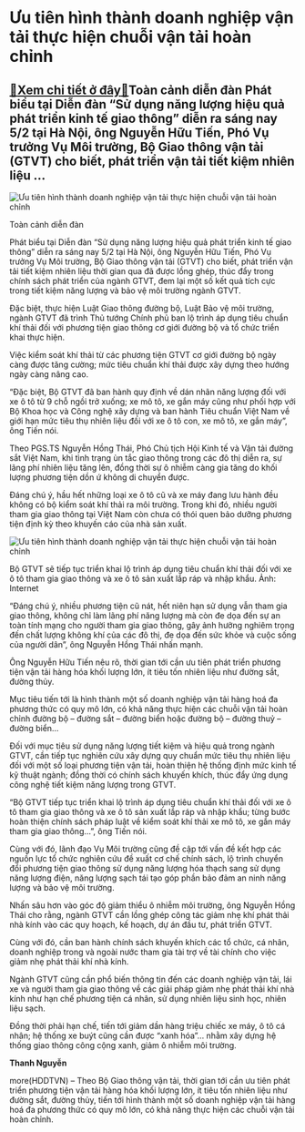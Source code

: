 Ưu tiên hình thành doanh nghiệp vận tải thực hiện chuỗi vận tải hoàn chỉnh
==========================================================================

[:gift:Xem chi tiết ở đây:gift:](https://hddtvn.com/uu-tien-hinh-thanh-doanh-nghiep-van-tai-thuc-hien-chuoi-van-tai-hoan-chinh/)Toàn cảnh diễn đàn Phát biểu tại Diễn đàn “Sử dụng năng lượng hiệu quả phát triển kinh tế giao thông” diễn ra sáng nay 5/2 tại Hà Nội, ông Nguyễn Hữu Tiến, Phó Vụ trưởng Vụ Môi trường, Bộ Giao thông vận tải (GTVT) cho biết, phát triển vận tải tiết kiệm nhiên liệu …
-------------------------------------------------------------------------------------------------------------------------------------------------------------------------------------------------------------------------------------------------------------------------





![Ưu tiên hình thành doanh nghiệp vận tải thực hiện chuỗi vận tải hoàn chỉnh](https://hddtvn.com/wp-content/uploads/2021/02/87831755.jpg "Ưu tiên hình thành doanh nghiệp vận tải thực hiện chuỗi vận tải hoàn chỉnh")


Toàn cảnh diễn đàn



Phát biểu tại Diễn đàn “Sử dụng năng lượng hiệu quả phát triển kinh tế giao thông” diễn ra sáng nay 5/2 tại Hà Nội, ông Nguyễn Hữu Tiến, Phó Vụ trưởng Vụ Môi trường, Bộ Giao thông vận tải (GTVT) cho biết, phát triển vận tải tiết kiệm nhiên liệu thời gian qua đã được lồng ghép, thúc đẩy trong chính sách phát triển của ngành GTVT, đem lại một số kết quả tích cực trong tiết kiệm năng lượng và bảo vệ môi trường ngành GTVT.


Đặc biệt, thực hiện Luật Giao thông đường bộ, Luật Bảo vệ môi trường, ngành GTVT đã trình Thủ tướng Chính phủ ban lộ trình áp dụng tiêu chuẩn khí thải đối với phương tiện giao thông cơ giới đường bộ và tổ chức triển khai thực hiện.


Việc kiểm soát khí thải từ các phương tiện GTVT cơ giới đường bộ ngày càng được tăng cường; mức tiêu chuẩn khí thải được xây dựng theo hướng ngày càng nâng cao.


“Đặc biệt, Bộ GTVT đã ban hành quy định về dán nhãn năng lượng đối với xe ô tô từ 9 chỗ ngồi trở xuống; xe mô tô, xe gắn máy cũng như phối hợp với Bộ Khoa học và Công nghệ xây dựng và ban hành Tiêu chuẩn Việt Nam về giới hạn mức tiêu thụ nhiên liệu đối với xe ô tô con, xe mô tô, xe gắn máy”, ông Tiến nói.


Theo PGS.TS Nguyễn Hồng Thái, Phó Chủ tịch Hội Kinh tế và Vận tải đường sắt Việt Nam, khi tình trạng ùn tắc giao thông trong các đô thị diễn ra, sự lãng phí nhiên liệu tăng lên, đồng thời sự ô nhiễm càng gia tăng do khối lượng phương tiện dồn ứ không di chuyển được.


Đáng chú ý, hầu hết những loại xe ô tô cũ và xe máy đang lưu hành đều không có bộ kiểm soát khí thải ra môi trường. Trong khi đó, nhiều người tham gia giao thông tại Việt Nam còn chưa có thói quen bảo dưỡng phương tiện định kỳ theo khuyến cáo của nhà sản xuất.





![Ưu tiên hình thành doanh nghiệp vận tải thực hiện chuỗi vận tải hoàn chỉnh](https://hddtvn.com/wp-content/uploads/2021/02/97398520.jpg "Ưu tiên hình thành doanh nghiệp vận tải thực hiện chuỗi vận tải hoàn chỉnh")


Bộ GTVT sẽ tiếp tục triển khai lộ trình áp dụng tiêu chuẩn khí thải đối với xe ô tô tham gia giao thông và xe ô tô sản xuất lắp ráp và nhập khẩu. Ảnh: Internet



“Đáng chú ý, nhiều phương tiện cũ nát, hết niên hạn sử dụng vẫn tham gia giao thông, không chỉ làm lãng phí năng lượng mà còn đe dọa đến sự an toàn tính mạng cho người tham gia giao thông, gây ảnh hưởng nghiêm trọng đến chất lượng không khí của các đô thị, đe dọa đến sức khỏe và cuộc sống của người dân”, ông Nguyễn Hồng Thái nhấn mạnh.


Ông Nguyễn Hữu Tiến nêu rõ, thời gian tới cần ưu tiên phát triển phương tiện vận tải hàng hóa khối lượng lớn, ít tiêu tốn nhiên liệu như đường sắt, đường thủy.


Mục tiêu tiến tới là hình thành một số doanh nghiệp vận tải hàng hoá đa phương thức có quy mô lớn, có khả năng thực hiện các chuỗi vận tải hoàn chỉnh đường bộ – đường sắt – đường biển hoặc đường bộ – đường thuỷ – đường biển…


Đối với mục tiêu sử dụng năng lượng tiết kiệm và hiệu quả trong ngành GTVT, cần tiếp tục nghiên cứu xây dựng quy chuẩn mức tiêu thụ nhiên liệu đối với một số loại phương tiện vận tải, hoàn thiện hệ thống định mức kinh tế kỹ thuật ngành; đồng thời có chính sách khuyến khích, thúc đẩy ứng dụng công nghệ tiết kiệm năng lượng trong GTVT.


“Bộ GTVT tiếp tục triển khai lộ trình áp dụng tiêu chuẩn khí thải đối với xe ô tô tham gia giao thông và xe ô tô sản xuất lắp ráp và nhập khẩu; từng bước hoàn thiện chính sách pháp luật về kiểm soát khí thải xe mô tô, xe gắn máy tham gia giao thông…”, ông Tiến nói.


Cùng với đó, lãnh đạo Vụ Môi trường cũng đề cập tới vấn đề kết hợp các nguồn lực tổ chức nghiên cứu đề xuất cơ chế chính sách, lộ trình chuyển đổi phương tiện giao thông sử dụng năng lượng hóa thạch sang sử dụng năng lượng điện, năng lượng sạch tái tạo góp phần bảo đảm an ninh năng lượng và bảo vệ môi trường.


Nhấn sâu hơn vào góc độ giảm thiểu ô nhiễm môi trường, ông Nguyễn Hồng Thái cho rằng, ngành GTVT cần lồng ghép công tác giảm nhẹ khí phát thải nhà kính vào các quy hoạch, kế hoạch, dự án đầu tư, phát triển GTVT.


Cùng với đó, cần ban hành chính sách khuyến khích các tổ chức, cá nhân, doanh nghiệp trong và ngoài nước tham gia tài trợ về tài chính cho việc giảm nhẹ phát thải khí nhà kính.


Ngành GTVT cũng cần phổ biến thông tin đến các doanh nghiệp vận tải, lái xe và người tham gia giao thông về các giải pháp giảm nhẹ phát thải khí nhà kính như hạn chế phương tiện cá nhân, sử dụng nhiên liệu sinh học, nhiên liệu sạch.


Đồng thời phải hạn chế, tiến tới giảm dần hàng triệu chiếc xe máy, ô tô cá nhân; hệ thống xe buýt cũng cần được “xanh hóa”… nhằm xây dựng hệ thống giao thông công cộng xanh, giảm ô nhiễm môi trường.




**Thanh Nguyễn**



more(HDDTVN) – Theo Bộ Giao thông vận tải, thời gian tới cần ưu tiên phát triển phương tiện vận tải hàng hóa khối lượng lớn, ít tiêu tốn nhiên liệu như đường sắt, đường thủy, tiến tới hình thành một số doanh nghiệp vận tải hàng hoá đa phương thức có quy mô lớn, có khả năng thực hiện các chuỗi vận tải hoàn chỉnh.

